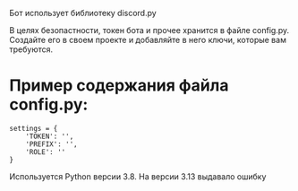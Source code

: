 Бот использует библиотеку discord.py

В целях безопастности, токен бота и прочее хранится в файле config.py. Создайте его в своем проекте и добавляйте в него ключи, которые вам требуются. 

# Пример содержания файла config.py:
```
settings = {
    'TOKEN': '',
    'PREFIX': '',
    'ROLE': ''
}
```
Используется Python версии 3.8. На версии 3.13 выдавало ошибку
